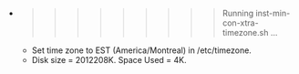 * >>>>>>>>> Running inst-min-con-xtra-timezone.sh ...
  * Set time zone to EST (America/Montreal) in /etc/timezone.
  * Disk size = 2012208K. Space Used = 4K.
